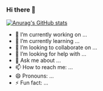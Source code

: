 ### Hi there 👋
[![Anurag's GitHub stats](https://github-readme-stats-jonesgp.vercel.app/api?username=JonesGP)](https://https://github.com/JonesGP/github-readme-stats)
- 🔭 I’m currently working on ...
- 🌱 I’m currently learning ...
- 👯 I’m looking to collaborate on ...
- 🤔 I’m looking for help with ...
- 💬 Ask me about ...
- 📫 How to reach me: ...
- 😄 Pronouns: ...
- ⚡ Fun fact: ...
